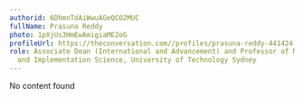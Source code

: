 ```yaml
---
authorid: 6DhmnTdAiWwuAGeQCO2MUC
fullName: Prasuna Reddy
photo: 1pXjUs3HmEwAmigiaME2oG
profileUrl: https://theconversation.com//profiles/prasuna-reddy-441424
role: Associate Dean (International and Advancement) and Professor of Mental Health
  and Implementation Science, University of Technology Sydney
---
```

No content found